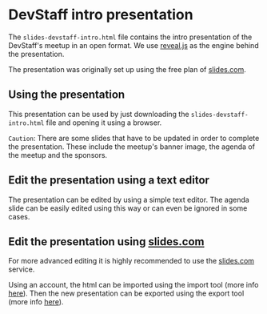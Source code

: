 # DevStaff intro presentation
The `slides-devstaff-intro.html` file contains the intro presentation of the DevStaff's meetup in an open format. We use [reveal.js](https://github.com/hakimel/reveal.js) as the engine behind the presentation.

The presentation was originally set up using the free plan of [slides.com](https://slides.com/).

## Using the presentation

This presentation can be used by just downloading the `slides-devstaff-intro.html` file and opening it using a browser.

`Caution`: There are some slides that have to be updated in order to complete the presentation. These include the meetup's banner image,
the agenda of the meetup and the sponsors.

## Edit the presentation using a text editor

The presentation can be edited by using a simple text editor. The agenda slide can be easily edited using this way or can even be ignored in some cases.

## Edit the presentation using [slides.com](https://slides.com/)
For more advanced editing it is highly recommended to use the [slides.com](https://slides.com/) service.

Using an account, the html can be imported using the import tool (more info [here](https://help.slides.com/knowledgebase/articles/271213-import-from-reveal-js)). Then the new presentation can be exported using the export tool (more info [here](https://help.slides.com/knowledgebase/articles/1855975-export-to-html-reveal-js)). 
